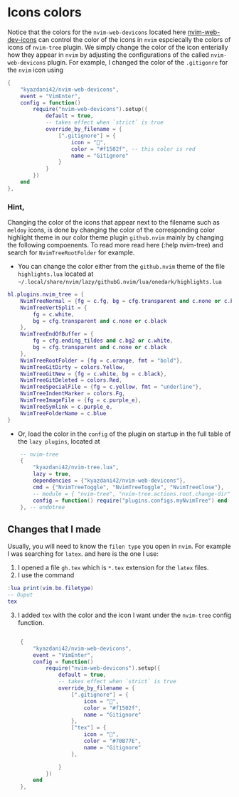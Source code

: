 # Icons colors

Notice that the colors for the `nvim-web-devicons` located here
[nvim-web-dev-icons](https://github.com/nvim-tree/nvim-web-devicons/tree/master)
can control the color of the icons in `nvim` espciecally the colors of icons of
`nvim-tree` plugin. We simply change the color of the icon enterially how they
appear in `nvim` by adjusting the configurations of the called
`nvim-web-devicons` plugin. For example, I changed the color of the `.gitigonre` for the `nvim` icon using

```lua
{
    "kyazdani42/nvim-web-devicons",
    event = "VimEnter",
    config = function()
        require("nvim-web-devicons").setup({
            default = true,
            -- takes effect when `strict` is true
            override_by_filename = {
                [".gitignore"] = {
                    icon = "",
                    color = "#f1502f", -- this color is red
                    name = "Gitignore"
                }
            }
        })
    end
},
```

### Hint,

Changing the color of the icons that appear next to the filename such as
`meldoy` icons, is done by changing the color of the corresponding color
highlight theme in our color theme plugin `github.nvim` mainly by changing the
following compoenents. To read more read here (:help nvim-tree) and search for
`NvimTreeRootFolder` for example.

- You can change the color either from the `github.nvim` theme of the file
  `highlights.lua` located at
  `~/.local/share/nvim/lazy/githubG.nvim/lua/onedark/highlights.lua`

```lua
hl.plugins.nvim_tree = {
    NvimTreeNormal = {fg = c.fg, bg = cfg.transparent and c.none or c.black},
    NvimTreeVertSplit = {
        fg = c.white,
        bg = cfg.transparent and c.none or c.black
    },
    NvimTreeEndOfBuffer = {
        fg = cfg.ending_tildes and c.bg2 or c.white,
        bg = cfg.transparent and c.none or c.black
    },
    NvimTreeRootFolder = {fg = c.orange, fmt = "bold"},
    NvimTreeGitDirty = colors.Yellow,
    NvimTreeGitNew = {fg = c.white, bg = c.black},
    NvimTreeGitDeleted = colors.Red,
    NvimTreeSpecialFile = {fg = c.yellow, fmt = "underline"},
    NvimTreeIndentMarker = colors.Fg,
    NvimTreeImageFile = {fg = c.purple_e},
    NvimTreeSymlink = c.purple_e,
    NvimTreeFolderName = c.blue
}
```

- Or, load the color in the `config` of the plugin on startup in the full table
  of the `lazy plugins`, located at

```lua
    -- nvim-tree
    {
        "kyazdani42/nvim-tree.lua",
        lazy = true,
        dependencies = {"kyazdani42/nvim-web-devicons"},
        cmd = {"NvimTreeToggle", "NvimTreeToggle", "NvimTreeClose"},
        -- module = { "nvim-tree", "nvim-tree.actions.root.change-dir" },
        config = function() require("plugins.configs.myNvimTree") end
    }, -- undotree
```

## Changes that I made

Usually, you will need to know the `filen type` you open in `nvim`.
For example I was searching for `latex`. and here is the one I use:

1. I opened a file `gh.tex` which is `*.tex` extension for the `latex` files.
2. I use the command

```lua
:lua print(vim.bo.filetype)
-- Ouput
tex
```

3. I added `tex` with the color and the icon I want under the `nvim-tree` config function.

```lua

    {
        "kyazdani42/nvim-web-devicons",
        event = "VimEnter",
        config = function()
            require("nvim-web-devicons").setup({
                default = true,
                -- takes effect when `strict` is true
                override_by_filename = {
                    [".gitignore"] = {
                        icon = "",
                        color = "#f1502f",
                        name = "Gitignore"
                    },
                    ["tex"] = {
                        icon = "󰙩",
                        color = "#70B77E",
                        name = "Gitignore"
                    },

                }
            })
        end
    },
```
